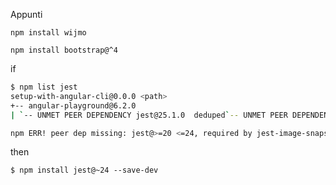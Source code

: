 Appunti

`npm install wijmo`


`npm install bootstrap@^4`

if

```sh
$ npm list jest
setup-with-angular-cli@0.0.0 <path>
+-- angular-playground@6.2.0
| `-- UNMET PEER DEPENDENCY jest@25.1.0  deduped`-- UNMET PEER DEPENDENCY jest@25.1.0

npm ERR! peer dep missing: jest@>=20 <=24, required by jest-image-snapshot@2.12.0
```
then

`$ npm install jest@~24 --save-dev`
